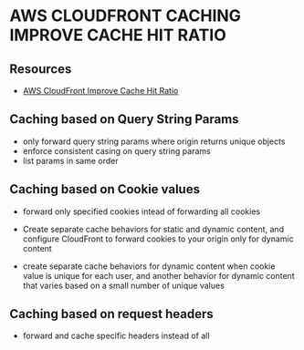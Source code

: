# AWS CLOUDFRONT CACHING IMPROVE CACHE HIT RATIO

## Resources

- [AWS CloudFront Improve Cache Hit Ratio](https://docs.aws.amazon.com/AmazonCloudFront/latest/DeveloperGuide/cache-hit-ratio.html)

## Caching based on Query String Params

- only forward query string params where origin returns unique objects
- enforce consistent casing on query string params
- list params in same order

## Caching based on Cookie values

- forward only specified cookies intead of forwarding all cookies

- Create separate cache behaviors for static and dynamic content, and configure
  CloudFront to forward cookies to your origin only for dynamic content

- create separate cache behaviors for dynamic content when cookie value is
  unique for each user, and another behavior for dynamic content that varies
  based on a small number of unique values

## Caching based on request headers

- forward and cache specific headers instead of all
